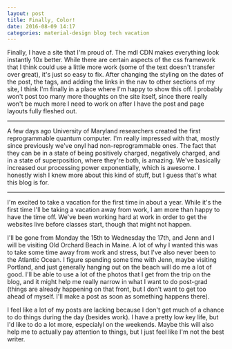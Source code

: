 ```yaml
---
layout: post
title: Finally, Color!
date: 2016-08-09 14:17
categories: material-design blog tech vacation
---
```

Finally, I have a site that I'm proud of. The mdl CDN makes everything look instantly 10x better. While there are certain aspects of the css framework that I think could use a little more work (some of the text doesn't transfer over great), it's just so easy to fix. After changing the styling on the dates of the post, the tags, and adding the links in the nav to other sections of my site, I think I'm finally in a place where I'm happy to show this off. I probably won't post too many more thoughts on the site itself, since there really won't be much more I need to work on after I have the post and page layouts fully fleshed out.

---
A few days ago University of Maryland researchers created the first reprogrammable quantum computer. I'm really impressed with that, mostly since previously we've onyl had non-reprogrammable ones. The fact that they can be in a state of being positively charged, negatively charged, and in a state of superposition, where they're both, is amazing. We've basically increased our processing power exponentially, which is awesome. I honestly wish I knew more about this kind of stuff, but I guess that's what this blog is for.

---
I'm excited to take a vacation for the first time in about a year. While it's the first time I'll be taking a vacation away from work, I am more than happy to have the time off. We've been working hard at work in order to get the websites live before classes start, though that might not happen.

I'll be gone from Monday the 15th to Wednesday the 17th, and Jenn and I will be visiting Old Orchard Beach in Maine. A lot of why I wanted this was to take some time away from work and stress, but I've also never been to the Atlantic Ocean. I figure spending some time with Jenn, maybe visiting Portland, and just generally hanging out on the beach will do me a lot of good. I'll be able to use a lot of the photos that I get from the trip on the blog, and it might help me really narrow in what I want to do post-grad (things are already happening on that front, but I don't want to get too ahead of myself. I'll make a post as soon as something happens there).

I feel like a lot of my posts are lacking because I don't get much of a chance to do things during the day (besides work). I have a pretty low key life, but I'd like to do a lot more, especialyl on the weekends. Maybe this will also help me to actually pay attention to things, but I just feel like I'm not the best writer.